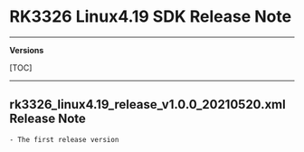 # RK3326 Linux4.19 SDK Release Note

---

**Versions**

[TOC]

---
## rk3326_linux4.19_release_v1.0.0_20210520.xml Release Note

```
- The first release version
```
